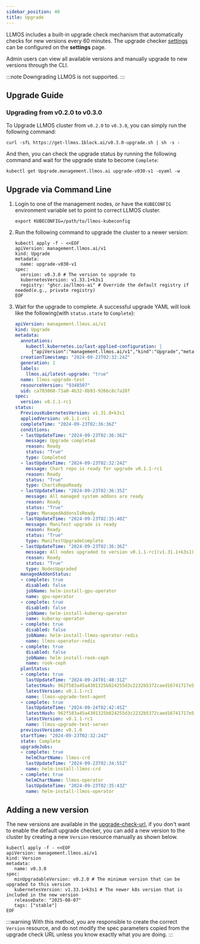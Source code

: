 ```yaml
---
sidebar_position: 40
title: Upgrade
---
```


LLMOS includes a built-in upgrade check mechanism that automatically checks for new versions every 60 minutes. The upgrade checker [settings](./settings.md#upgrade-check-enabled) can be configured on the **settings** page.

Admin users can view all available versions and manually upgrade to new versions through the CLI.

:::note
Downgrading LLMOS is not supported.
:::


## Upgrade Guide

### Upgrading from v0.2.0 to v0.3.0
To Upgrade LLMOS cluster from `v0.2.0` to `v0.3.0`, you can simply run the following command:
```
curl -sfL https://get-llmos.1block.ai/v0.3.0-upgrade.sh | sh -s -
```

And then, you can check the upgrade status by running the following command and wait for the upgrade state to become `Complete`:
```
kubectl get Upgrade.management.llmos.ai upgrade-v030-v1 -oyaml -w
```

## Upgrade via Command Line
1. Login to one of the management nodes, or have the `KUBECONFIG` environment variable set to point to correct LLMOS cluster.
    ```shell
    export KUBECONFIG=/path/to/llmos-kubeconfig
    ```
2. Run the following command to upgrade the cluster to a newer version:
    ```shell
    kubectl apply -f - <<EOF
    apiVersion: management.llmos.ai/v1
    kind: Upgrade
    metadata:
      name: upgrade-v030-v1
    spec:
      version: v0.3.0 # The version to upgrade to
      kubernetesVersion: v1.33.1+k3s1
      registry: "ghcr.io/llmos-ai" # Override the default registry if needed(e.g., private registry)
    EOF
    ```
3. Wait for the upgrade to complete. A successful upgrade YAML will look like the following(with `status.state` to `Complete`):
   ```yaml
   apiVersion: management.llmos.ai/v1
   kind: Upgrade
   metadata:
     annotations:
       kubectl.kubernetes.io/last-applied-configuration: |
         {"apiVersion":"management.llmos.ai/v1","kind":"Upgrade","metadata":{"annotations":{},"name":"llmos-upgrade-test"},"spec":{"registry":"docker.io/llmos-dev","version":"v0.1.1-rc1"}}
     creationTimestamp: "2024-09-23T02:32:24Z"
     generation: 1
     labels:
       llmos.ai/latest-upgrade: "true"
     name: llmos-upgrade-test
     resourceVersion: "9348507"
     uid: ca703060-73a0-4b32-8b93-9266c8c7a28f
   spec:
     version: v0.1.1-rc1
   status:
     PreviousKubernetesVersion: v1.31.0+k3s1
     appliedVersion: v0.1.1-rc1
     completeTime: "2024-09-23T02:36:36Z"
     conditions:
     - lastUpdateTime: "2024-09-23T02:36:36Z"
       message: Upgrade completed
       reason: Ready
       status: "True"
       type: Completed
     - lastUpdateTime: "2024-09-23T02:32:24Z"
       message: Chart repo is ready for upgrade v0.1.1-rc1
       reason: Ready
       status: "True"
       type: ChartsRepoReady
     - lastUpdateTime: "2024-09-23T02:36:35Z"
       message: All managed system addons are ready
       reason: Ready
       status: "True"
       type: ManagedAddonsIsReady
     - lastUpdateTime: "2024-09-23T02:35:40Z"
       message: Manifest upgrade is ready
       reason: Ready
       status: "True"
       type: ManifestUpgradeComplete
     - lastUpdateTime: "2024-09-23T02:36:36Z"
       message: All nodes upgraded to version v0.1.1-rc1(v1.31.1+k3s1)
       reason: Ready
       status: "True"
       type: NodesUpgraded
     managedAddonStatus:
     - complete: true
       disabled: false
       jobName: helm-install-gpu-operator
       name: gpu-operator
     - complete: true
       disabled: false
       jobName: helm-install-kuberay-operator
       name: kuberay-operator
     - complete: true
       disabled: false
       jobName: helm-install-llmos-operator-redis
       name: llmos-operator-redis
     - complete: true
       disabled: false
       jobName: helm-install-rook-ceph
       name: rook-ceph
     planStatus:
     - complete: true
       lastUpdateTime: "2024-09-24T01:48:31Z"
       latestHash: 962f583a45a4301325b824255d3c2232b5372caed16741717e5317db
       latestVersion: v0.1.1-rc1
       name: llmos-upgrade-test-agent
     - complete: true
       lastUpdateTime: "2024-09-24T02:42:45Z"
       latestHash: 962f583a45a4301325b824255d3c2232b5372caed16741717e5317db
       latestVersion: v0.1.1-rc1
       name: llmos-upgrade-test-server
     previousVersion: v0.1.0
     startTime: "2024-09-23T02:32:24Z"
     state: Complete
     upgradeJobs:
     - complete: true
       helmChartName: llmos-crd
       lastUpdateTime: "2024-09-23T02:34:55Z"
       name: helm-install-llmos-crd
     - complete: true
       helmChartName: llmos-operator
       lastUpdateTime: "2024-09-23T02:35:43Z"
       name: helm-install-llmos-operator
   ```
   
## Adding a new version

The new versions are available in the [upgrade-check-url](https://llmos-upgrade.1block.ai/v1/versions), if you don't want to enable the default upgrade checker, you can add a new version to the cluster by creating a new `Version` resource manually as shown below.

```shell
kubectl apply -f - <<EOF
apiVersion: management.llmos.ai/v1
kind: Version
metadata:
   name: v0.3.0
spec:
   minUpgradableVersion: v0.2.0 # The minimum version that can be upgraded to this version
   kubernetesVersion: v1.33.1+k3s1 # The newer k8s version that is included in the new version
   releaseDate: "2025-08-07"
   tags: ["stable"]
EOF
```

:::warning
With this method, you are responsible to create the correct `Version` resource, and do not modify the spec parameters copied from the upgrade check URL unless you know exactly what you are doing.
:::